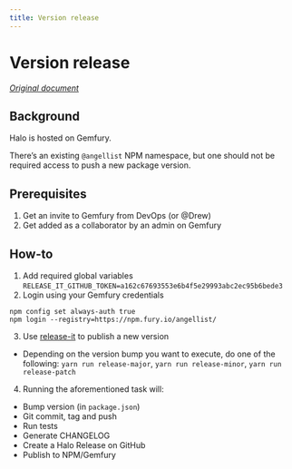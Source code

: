 ```yaml
---
title: Version release
---
```


# Version release

*[Original document](https://venturehacks.quip.com/1LMlAuN5Z03u/Halo-How-to-publish-a-new-release)*

## Background

Halo is hosted on Gemfury.

There’s an existing `@angellist` NPM namespace, but one should not be required access to push a new package version.

## Prerequisites

1. Get an invite to Gemfury from DevOps (or @Drew)
2. Get added as a collaborator by an admin on Gemfury

## How-to

1. Add required global variables
`RELEASE_IT_GITHUB_TOKEN=a162c67693553e6b4f5e29993abc2ec95b6bede3`
2. Login using your Gemfury credentials
```shell
npm config set always-auth true
npm login --registry=https://npm.fury.io/angellist/
```
3. Use [release-it](https://github.com/release-it/release-it) to publish a new version
- Depending on the version bump you want to execute, do one of the following: `yarn run release-major`, `yarn run release-minor`, `yarn run release-patch`
4. Running the aforementioned task will:
- Bump version (in `package.json`)
- Git commit, tag and push
- Run tests
- Generate CHANGELOG
- Create a Halo Release on GitHub
- Publish to NPM/Gemfury
